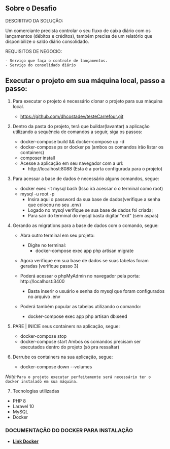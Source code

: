 ## Sobre o Desafio

DESCRITIVO DA SOLUÇÃO:

Um comerciante precista controlar o seu fluxo de caixa diário com os lançamentos (débitos e créditos), também precisa de um relatório que disponibilize o saldo diário consolidado.

REQUISITOS DE NEGOCIO:

```
- Serviço que faça o controle de lançamentos.
- Serviço do consolidado diário
```

## Executar o projeto em sua máquina local, passo a passo:

1. Para executar o projeto é necessário clonar o projeto para sua máquina local.
    - https://github.com/dhcostadev/testeCarrefour.git


2. Dentro da pasta do projeto, terá que buildar(lavantar) a aplicação utilizando a sequência de comandos a seguir, siga os passos:
    - docker-compose build && docker-compose up -d
    - docker-compose ps or docker ps (ambos os comandos irão listar os containers)
    - composer install
    - Acesse a aplicação em seu navegador com a url:
        - http://localhost:8088 (Esta é a porta configurada para o projeto)


3. Para acessar a base de dados é necessário alguns comandos, segue:
    - docker exec -it mysql bash (Isso irá acessar o o terminal como root)
    - mysql -u root -p
        - Insira aqui o password da sua base de dados(verifique a senha que colocou no seu .env)
        - Logado no mysql verifique se sua base de dados foi criada;
        - Para sair do terminal do mysql basta digitar "exit" (sem aspas)


4. Gerando as migrations para a base de dados com o comando, segue:
    - Abra outro terminal em seu projeto:
        - Digite no terminal:
            - docker-compose exec app php artisan migrate
    - Agora verifique em sua base de dados se suas tabelas foram geradas [verifique passo 3]

    - Poderá acessar o phpMyAdmin no navegador pela porta: http://localhost:3400
        - Basta inserir o usuário e senha do mysql que foram configurados no arquivo .env
    - Poderá também popular as tabelas utilizando o comando:
        - docker-compose exec app php artisan db:seed


5. PARE | INICIE seus containers na aplicação, segue:
    - docker-compose stop
    - docker-compose start
    Ambos os comandos precisam ser executados dentro do projeto (só pra ressaltar)


6. Derrube os containers na sua aplicação, segue:
    - docker-compose down --volumes


*Nota:*`Para o projeto executar perfeitamente será necessário ter o docker instalado em sua máquina.`

7. Tecnologias utilizadas
 - PHP 8
 - Laravel 10
 - MySQL
 - Docker
 
### DOCUMENTAÇÃO DO DOCKER PARA INSTALAÇÃO

- **[Link Docker](https://docs.docker.com/engine/install/)**
